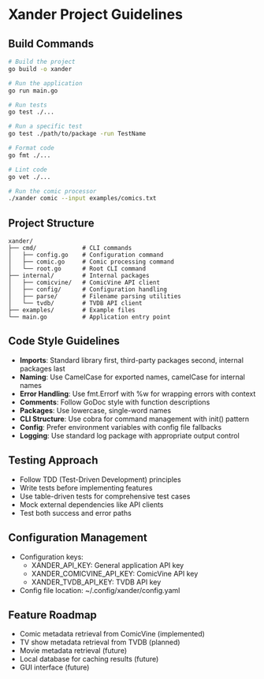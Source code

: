 # Xander Project Guidelines

## Build Commands
```bash
# Build the project
go build -o xander

# Run the application
go run main.go

# Run tests
go test ./...

# Run a specific test
go test ./path/to/package -run TestName

# Format code
go fmt ./...

# Lint code
go vet ./...

# Run the comic processor
./xander comic --input examples/comics.txt
```

## Project Structure
```
xander/
├── cmd/             # CLI commands
│   ├── config.go    # Configuration command
│   ├── comic.go     # Comic processing command
│   └── root.go      # Root CLI command
├── internal/        # Internal packages
│   ├── comicvine/   # ComicVine API client
│   ├── config/      # Configuration handling
│   ├── parse/       # Filename parsing utilities
│   └── tvdb/        # TVDB API client
├── examples/        # Example files
└── main.go          # Application entry point
```

## Code Style Guidelines
- **Imports**: Standard library first, third-party packages second, internal packages last
- **Naming**: Use CamelCase for exported names, camelCase for internal names
- **Error Handling**: Use fmt.Errorf with %w for wrapping errors with context
- **Comments**: Follow GoDoc style with function descriptions
- **Packages**: Use lowercase, single-word names
- **CLI Structure**: Use cobra for command management with init() pattern
- **Config**: Prefer environment variables with config file fallbacks
- **Logging**: Use standard log package with appropriate output control

## Testing Approach
- Follow TDD (Test-Driven Development) principles
- Write tests before implementing features
- Use table-driven tests for comprehensive test cases
- Mock external dependencies like API clients
- Test both success and error paths

## Configuration Management
- Configuration keys:
  - XANDER_API_KEY: General application API key
  - XANDER_COMICVINE_API_KEY: ComicVine API key
  - XANDER_TVDB_API_KEY: TVDB API key
- Config file location: ~/.config/xander/config.yaml

## Feature Roadmap
- Comic metadata retrieval from ComicVine (implemented)
- TV show metadata retrieval from TVDB (planned)
- Movie metadata retrieval (future)
- Local database for caching results (future)
- GUI interface (future)